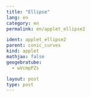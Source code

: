```yaml
---
title: "Ellipse"
lang: en
category: en
permalink: en/applet_ellipse2

ident: applet_ellipse2
parent: conic_curves
kind: applet
mathjax: false
geogebratube:
  - wVcmpPZs

layout: post
type: post
---
```


<div style="height:600px; width:800px; margin: auto;" id="applet_containerwVcmpPZs"></div>